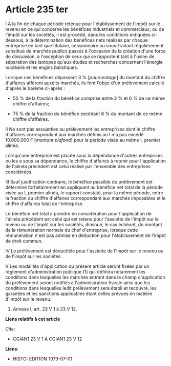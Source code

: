 # Article 235 ter

I  A la fin de chaque période retenue pour l'établissement de l'impôt sur le revenu en ce qui concerne les bénéfices
industriels et commerciaux, ou de l'impôt sur les sociétés, il est procédé, dans les conditions indiquées ci-dessous, à la
détermination des bénéfices nets réalisés par chaque entreprise en tant que titulaire, cessionnaire ou sous-traitant
régulièrement substitué de marchés publics passés à l'occasion de la création d'une force de dissuasion, à l'exception de
ceux qui se rapportent tant à l'usine de séparation des isotopes qu'aux études et recherches concernant l'énergie nucléaire
et les engins balistiques.

Lorsque ces bénéfices dépassent 3 % [*pourcentage*] du montant du chiffre d'affaires afférent auxdits marchés, ils font
l'objet d'un prélèvement calculé d'après le barème ci-après :

- 50 % de la fraction du bénéfice comprise entre 3 % et 6 % de ce même chiffre d'affaires;

- 75 % de la fraction du bénéfice excédant 6 % du montant de ce même chiffre d'affaires.

II  Ne sont pas assujetties au prélèvement les entreprises dont le chiffre d'affaires correspondant aux marchés définis au I
n'a pas excédé 10.000.000 F [*montant plafond*] pour la période visée au même I, premier alinéa.

Lorsqu'une entreprise est placée sous la dépendance d'autres entreprises ou les a sous sa dépendance, le chiffre d'affaires à
retenir pour l'application de l'alinéa précédent est celui réalisé par l'ensemble des entreprises considérées.

III  Sauf justification contraire, le bénéfice passible du prélèvement est déterminé forfaitairement en appliquant au
bénéfice net total de la période visée au I, premier alinéa, le rapport constaté, pour la même période, entre la fraction du
chiffre d'affaires correspondant aux marchés imposables et le chiffre d'affaires total de l'entreprise.

Le bénéfice net total à prendre en considération pour l'application de l'alinéa précédent est celui qui est retenu pour
l'assiette de l'impôt sur le revenu ou de l'impôt sur les sociétés, diminué, le cas échéant, du montant de la rémunération
normale du chef d'entreprise, lorsque cette rémunération n'est pas admise en déduction pour l'établissement de l'impôt de
droit commun.

IV  Le prélèvement est déductible pour l'assiette de l'impôt sur le revenu ou de l'impôt sur les sociétés.

V  Les modalités d'application du présent article seront fixées par un règlement d'administration publique (1) qui définira
notamment les conditions dans lesquelles les marchés entrant dans le champ d'application du prélèvement seront notifiés à
l'administration fiscale ainsi que les conditions dans lesquelles ledit prélèvement sera établi et recouvré, les garanties et
les sanctions applicables étant celles prévues en matière d'impôt sur le revenu.

1)  Annexe I, art. 23 V 1 à 23 V 12.

**Liens relatifs à cet article**

_Cite_:

  - CGIAN1 23 V 1 A CGIAN1 23 V 12

**Liens**:

  - HISTO: EDITION 1979-07-01
